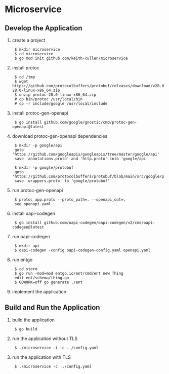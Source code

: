 # Microservice

## Develop the Application

1. create a project

        $ mkdir microservice
        $ cd microservice
        $ go mod init github.com/keith-cullen/microservice

2. install protoc

        $ cd /tmp
        $ wget https://github.com/protocolbuffers/protobuf/releases/download/v28.0/protoc-28.0-linux-x86_64.zip
        $ unzip protoc-28.0-linux-x86_64.zip
        # cp bin/protoc /usr/local/bin
        # cp -r include/google /usr/local/include

3. install protoc-gen-openapi

        $ go install github.com/google/gnostic/cmd/protoc-gen-openapi@latest

4. download protoc-gen-openapi dependencies

        $ mkdir -p google/api
        goto 'https://github.com/googleapis/googleapis/tree/master/google/api'
        save 'annotations.proto' and 'http.proto' into 'google/api'

        $ mkdir -p google/protobuf
        goto 'https://github.com/protocolbuffers/protobuf/blob/main/src/google/protobuf'
        save 'wrappers.proto' to 'google/protobuf'

5. run protoc-gen-openapi

        $ protoc app.proto --proto_path=. --openapi_out=.
        see openapi.yaml

6. install oapi-codegen

        $ go install github.com/oapi-codegen/oapi-codegen/v2/cmd/oapi-codegen@latest

7. run oapi-codegen

        $ mkdir api
        $ oapi-codegen -config oapi-codegen-config.yaml openapi.yaml

8. run entgo

        $ cd store
        $ go run -mod=mod entgo.io/ent/cmd/ent new Thing
        edit ent/schema/thing.go
        $ GOWORK=off go generate ./ent

9. implement the application

## Build and Run the Application

1. build the application

        $ go build

2. run the application without TLS

        $ ./microservice -i -c ../config.yaml

3. run the application with TLS

        $ ./microservice -c ../config.yaml
